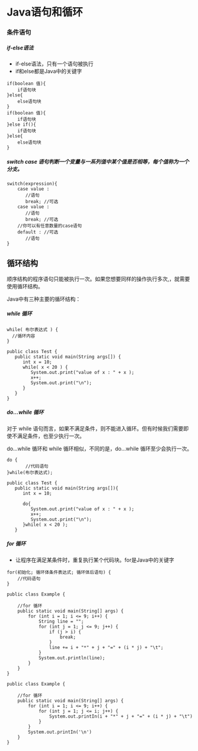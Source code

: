 # Java语句和循环


<!--more-->

### 条件语句

##### if-else语法

- if-else语法，只有一个语句被执行
- if和else都是Java中的关键字

```
if(boolean 值){
    if语句块
}else{
    else语句块
}
if(boolean 值){
    if语句块
}else if(){
    if语句块
}else{
    else语句块
}
```

##### switch case 语句判断一个变量与一系列值中某个值是否相等，每个值称为一个分支。

```
switch(expression){
    case value :
       //语句
       break; //可选
    case value :
       //语句
       break; //可选
    //你可以有任意数量的case语句
    default : //可选
       //语句
}

```

## 循环结构

顺序结构的程序语句只能被执行一次。如果您想要同样的操作执行多次,，就需要使用循环结构。

Java中有三种主要的循环结构：

##### while 循环

```
while( 布尔表达式 ) {
  //循环内容
}

public class Test {
   public static void main(String args[]) {
      int x = 10;
      while( x < 20 ) {
         System.out.print("value of x : " + x );
         x++;
         System.out.print("\n");
      }
   }
}
```

##### do…while 循环

对于 while 语句而言，如果不满足条件，则不能进入循环。但有时候我们需要即使不满足条件，也至少执行一次。

do…while 循环和 while 循环相似，不同的是，do…while 循环至少会执行一次。

```
do {
       //代码语句
}while(布尔表达式);

public class Test {
   public static void main(String args[]){
      int x = 10;
 
      do{
         System.out.print("value of x : " + x );
         x++;
         System.out.print("\n");
      }while( x < 20 );
   }

```

##### for 循环

- 让程序在满足某条件时，重复执行某个代码块。for是Java中的关键字

```
for(初始化; 循环体条件表达式; 循环体后语句) {
    //代码语句
}

public class Example {

    //for 循环
    public static void main(String[] args) {
        for (int i = 1; i <= 9; i++) {
            String line = "";
            for (int j = 1; j <= 9; j++) {
                if (j > i) {
                    break;
                }
                line += i + "*" + j + "=" + (i * j) + "\t";
            }
            System.out.println(line);
        }
    }
}

public class Example {

    //for 循环
    public static void main(String[] args) {
        for (int i = 1; i <= 9; i++) {
            for (int j = 1; j <= i; j++) {
                System.out.printIn(i + "*" + j + "=" + (i * j) + "\t")
            }
        }
        System.out.printIn('\n')
    }
}

```
